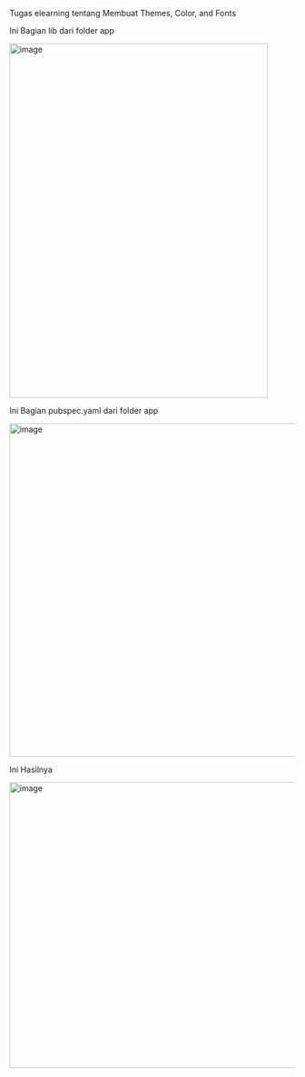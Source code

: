 <p>
  Tugas elearning tentang Membuat Themes, Color, and Fonts
</p>

<p>Ini Bagian lib dari folder app</p>
<img width="455" height="625" alt="image" src="https://github.com/user-attachments/assets/2a5e8be2-f73a-45da-b0ca-cb4ef5dacdf6" />
<p>Ini Bagian pubspec.yaml dari folder app</p>
<img width="948" height="588" alt="image" src="https://github.com/user-attachments/assets/6c5dfc87-8893-450d-bce5-930026fb6296" />
<p>Ini Hasilnya</p>
<img width="1259" height="504" alt="image" src="https://github.com/user-attachments/assets/858422a3-dca2-4728-9180-83cd5af0325a" />


